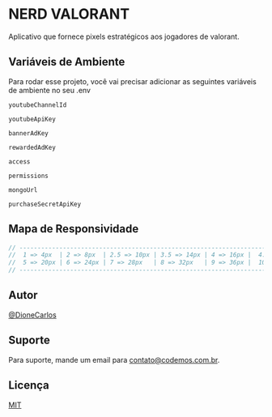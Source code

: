 # NERD VALORANT

Aplicativo que fornece pixels estratégicos aos jogadores de valorant.

## Variáveis de Ambiente

Para rodar esse projeto, você vai precisar adicionar as seguintes variáveis de ambiente no seu .env

`youtubeChannelId`

`youtubeApiKey`

`bannerAdKey`

`rewardedAdKey`

`access`

`permissions`

`mongoUrl`

`purchaseSecretApiKey`

## Mapa de Responsividade

```javascript
// ------------------------------------------------------------------------------
//  1 => 4px  | 2 => 8px  | 2.5 => 10px | 3.5 => 14px | 4 => 16px |  4.5 => 18px
//  5 => 20px | 6 => 24px | 7 => 28px   | 8 => 32px   | 9 => 36px |  10 => 40px
// ------------------------------------------------------------------------------
```

## Autor

[@DioneCarlos](https://www.github.com/Dione-Carlos)


## Suporte

Para suporte, mande um email para contato@codemos.com.br.

## Licença

[MIT](https://choosealicense.com/licenses/mit/)
